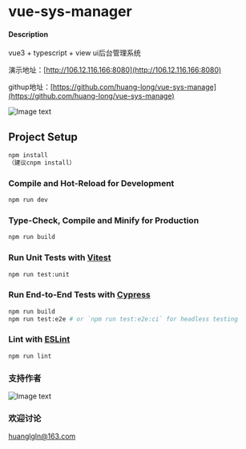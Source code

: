 # vue-sys-manager

#### Description
vue3 + typescript + view ui后台管理系统

演示地址：[http://106.12.116.166:8080](http://106.12.116.166:8080)

githup地址：[https://github.com/huang-long/vue-sys-manage](https://github.com/huang-long/vue-sys-manage)

![Image text](https://gitee.com/huanglgln/vue-sys-manage/raw/master/src/images/page.jpg)

## Project Setup

```sh
npm install
（建议cnpm install）
```

### Compile and Hot-Reload for Development

```sh
npm run dev
```

### Type-Check, Compile and Minify for Production

```sh
npm run build
```

### Run Unit Tests with [Vitest](https://vitest.dev/)

```sh
npm run test:unit
```

### Run End-to-End Tests with [Cypress](https://www.cypress.io/)

```sh
npm run build
npm run test:e2e # or `npm run test:e2e:ci` for headless testing
```

### Lint with [ESLint](https://eslint.org/)

```sh
npm run lint
```

### 支持作者

![Image text](https://gitee.com/huanglgln/vue-sys-manage/raw/master/src/images/shoukuanma.png)

### 欢迎讨论

huanglgln@163.com